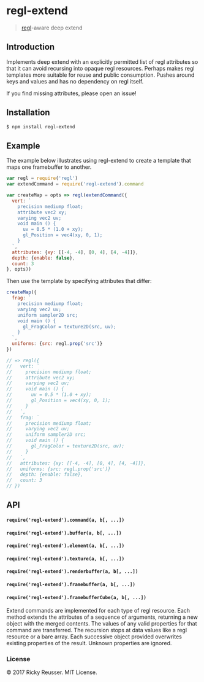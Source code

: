 # regl-extend

> [regl](https://github.com/regl-project/regl)-aware deep extend

## Introduction

Implements deep extend with an explicitly permitted list of regl attributes so that it can avoid recursing into opaque regl resources. Perhaps makes regl templates more suitable for reuse and public consumption. Pushes around keys and values and has no dependency on regl itself.

If you find missing attributes, please open an issue!

## Installation

```bash
$ npm install regl-extend
```

## Example

The example below illustrates using regl-extend to create a template that maps one framebuffer to another.

```javascript
var regl = require('regl')
var extendCommand = require('regl-extend').command

var createMap = opts => regl(extendCommand({
  vert: `
    precision mediump float;
    attribute vec2 xy; 
    varying vec2 uv; 
    void main () {
      uv = 0.5 * (1.0 + xy);
      gl_Position = vec4(xy, 0, 1); 
    }   
  `, 
  attributes: {xy: [[-4, -4], [0, 4], [4, -4]]},
  depth: {enable: false},
  count: 3
}, opts))
```

Then use the template by specifying attributes that differ:

```javascript
createMap({
  frag: `
    precision mediump float;
    varying vec2 uv; 
    uniform sampler2D src;
    void main () {
      gl_FragColor = texture2D(src, uv);
    }  
  `,
  uniforms: {src: regl.prop('src')}
})

// => regl({
//   vert: `
//     precision mediump float;
//     attribute vec2 xy; 
//     varying vec2 uv; 
//     void main () {
//       uv = 0.5 * (1.0 + xy);
//       gl_Position = vec4(xy, 0, 1); 
//     }   
//   `, 
//   frag: `
//     precision mediump float;
//     varying vec2 uv; 
//     uniform sampler2D src;
//     void main () {
//       gl_FragColor = texture2D(src, uv);
//     }  
//   `,
//   attributes: {xy: [[-4, -4], [0, 4], [4, -4]]},
//   uniforms: {src: regl.prop('src')}
//   depth: {enable: false},
//   count: 3
// })
```

## API

#### `require('regl-extend').command(a, b[, ...])`
#### `require('regl-extend').buffer(a, b[, ...])`
#### `require('regl-extend').element(a, b[, ...])`
#### `require('regl-extend').texture(a, b[, ...])`
#### `require('regl-extend').renderbuffer(a, b[, ...])`
#### `require('regl-extend').framebuffer(a, b[, ...])`
#### `require('regl-extend').framebufferCube(a, b[, ...])`

Extend commands are implemented for each type of regl resource. Each method extends the attributes of a sequence of arguments, returning a new object with the merged contents. The values of any valid properties for that command are transferred. The recursion stops at data values like a regl resource or a bare array. Each successive object provided overwrites existing properties of the result. Unknown properties are ignored.

### License

&copy; 2017 Ricky Reusser. MIT License.
